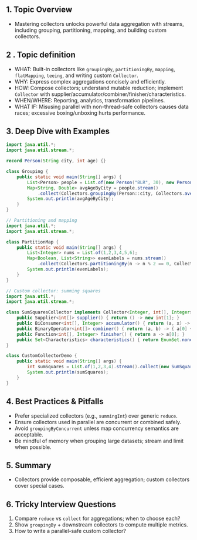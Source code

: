## 1. Topic Overview

- Mastering collectors unlocks powerful data aggregation with streams, including grouping, partitioning, mapping, and building custom collectors.

## 2 . Topic definition

- WHAT: Built-in collectors like `groupingBy`, `partitioningBy`, `mapping`, `flatMapping`, `teeing`, and writing custom `Collector`.
- WHY: Express complex aggregations concisely and efficiently.
- HOW: Compose collectors; understand mutable reduction; implement `Collector` with supplier/accumulator/combiner/finisher/characteristics.
- WHEN/WHERE: Reporting, analytics, transformation pipelines.
- WHAT IF: Misusing parallel with non-thread-safe collectors causes data races; excessive boxing/unboxing hurts performance.

## 3. Deep Dive with Examples

```java
import java.util.*;
import java.util.stream.*;

record Person(String city, int age) {}

class Grouping {
    public static void main(String[] args) {
        List<Person> people = List.of(new Person("BLR", 30), new Person("BLR", 25), new Person("HYD", 40));
        Map<String, Double> avgAgeByCity = people.stream()
            .collect(Collectors.groupingBy(Person::city, Collectors.averagingInt(Person::age)));
        System.out.println(avgAgeByCity);
    }
}
```

```java
// Partitioning and mapping
import java.util.*;
import java.util.stream.*;

class PartitionMap {
    public static void main(String[] args) {
        List<Integer> nums = List.of(1,2,3,4,5,6);
        Map<Boolean, List<String>> evenLabels = nums.stream()
            .collect(Collectors.partitioningBy(n -> n % 2 == 0, Collectors.mapping(n -> "N=" + n, Collectors.toList())));
        System.out.println(evenLabels);
    }
}
```

```java
// Custom collector: summing squares
import java.util.*;
import java.util.stream.*;

class SumSquaresCollector implements Collector<Integer, int[], Integer> {
    public Supplier<int[]> supplier() { return () -> new int[1]; }
    public BiConsumer<int[], Integer> accumulator() { return (a, x) -> a[0] += x * x; }
    public BinaryOperator<int[]> combiner() { return (a, b) -> { a[0] += b[0]; return a; }; }
    public Function<int[], Integer> finisher() { return a -> a[0]; }
    public Set<Characteristics> characteristics() { return EnumSet.noneOf(Characteristics.class); }
}

class CustomCollectorDemo {
    public static void main(String[] args) {
        int sumSquares = List.of(1,2,3,4).stream().collect(new SumSquaresCollector());
        System.out.println(sumSquares);
    }
}
```

## 4. Best Practices & Pitfalls

- Prefer specialized collectors (e.g., `summingInt`) over generic `reduce`.
- Ensure collectors used in parallel are concurrent or combined safely.
- Avoid `groupingByConcurrent` unless map concurrency semantics are acceptable.
- Be mindful of memory when grouping large datasets; stream and limit when possible.

## 5. Summary

- Collectors provide composable, efficient aggregation; custom collectors cover special cases.

## 6. Tricky Interview Questions

1. Compare `reduce` vs `collect` for aggregations; when to choose each?
2. Show `groupingBy` + downstream collectors to compute multiple metrics.
3. How to write a parallel-safe custom collector?

